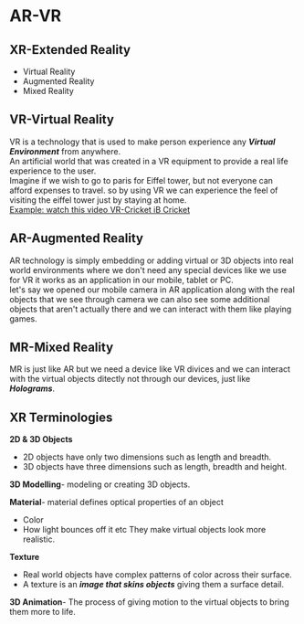 # AR-VR
## XR-Extended Reality
- Virtual Reality
- Augmented Reality
- Mixed Reality
## VR-Virtual Reality
VR is a technology that is used to make person experience any ***Virtual Environment*** from anywhere.\
An artificial world that was created in a VR equipment to provide a real life experience to the user.\
Imagine if we wish to go to paris for Eiffel tower, but not everyone can afford expenses to travel. so by using VR we can experience the feel of visiting the eiffel tower just by staying at home.\
[Example: watch this video VR-Cricket iB Cricket](https://www.youtube.com/watch?v=8C9w9BlKQX4)
## AR-Augmented Reality
AR technology is simply embedding or adding virtual or 3D objects into real world environments where we don't need any special devices like we use for VR it works as an application in our mobile, tablet or PC.\
let's say we opened our mobile camera in AR application along with the real objects that we see through camera we can also see some additional objects that aren't actually there and we can interact with them like playing games.
## MR-Mixed Reality
MR is just like AR but we need a device like VR divices and we can interact with the virtual objects ditectly not through our devices, just like ***Holograms***.
## XR Terminologies
**2D & 3D Objects**
- 2D objects have only two dimensions such as length and breadth.
- 3D objects have three dimensions such as length, breadth and height.

**3D Modelling**- modeling or creating 3D objects.

**Material**- material defines optical properties of an object
- Color
- How light bounces off it etc
They make virtual objects look more realistic.

**Texture**
- Real world objects have complex patterns of color across their surface.
- A texture is an ***image that skins objects*** giving them a surface detail.

**3D Animation**- The process of giving motion to the virtual objects to bring them more to life.
